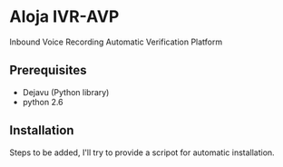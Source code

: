 Aloja IVR-AVP
===================
Inbound Voice Recording Automatic Verification Platform

Prerequisites
-----------
- Dejavu (Python library)
- python 2.6

Installation
-----------
Steps to be added, I'll try to provide a scripot for automatic installation.